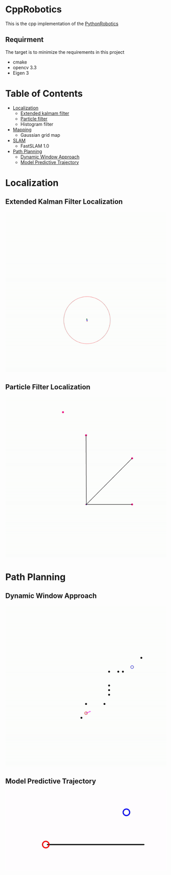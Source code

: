 # CppRobotics

This is the cpp implementation of the [PythonRobotics](https://github.com/AtsushiSakai/PythonRobotics)

## Requirment
The target is to minimize the requirements in this project
- cmake
- opencv 3.3
- Eigen 3


# Table of Contents
* [Localization](#localization)
    * [Extended kalmam filter](#extended-kalman-filter-localization)
    * [Particle filter](#particle-filter-localization)
    * Histogram filter
* [Mapping](#mapping)
    * Gaussian grid map
* [SLAM](#SLAM)
    * FastSLAM 1.0
* [Path Planning](#path-planning)
    * [Dynamic Window Approach](#dynamic-window-approach)
    * [Model Predictive Trajectory](#model_predictive_trajectory)

# Localization
## Extended Kalman Filter Localization
![ekf_gif](./Localization/extended_kalman_filter/ekf.gif)

## Particle Filter Localization
![pf_gif](./Localization/particle_filter/pf.gif)

# Path Planning
## Dynamic Window Approach
![dwa_gif](./PathPlanning/dynamic_window_approach/dwa.gif)

## Model Predictive Trajectory
![mptg_gif](./PathPlanning/model_predictive_trajectory_generator/mptg.gif)
